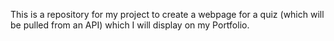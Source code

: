 This is a repository for my project to create a webpage for a quiz (which will be pulled from an API) which I will display on my Portfolio.
